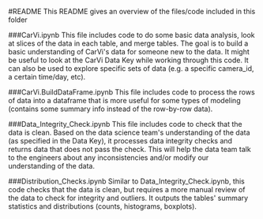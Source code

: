 #README
This README gives an overview of the files/code included in this folder

###CarVi.ipynb
This file includes code to do some basic data analysis, look at slices of the data in each table, and merge tables. The goal is to build a basic understanding of CarVi's data for someone new to the data. It might be useful to look at the CarVi Data Key while working through this code. It can also be used to explore specific sets of data (e.g. a specific camera_id, a certain time/day, etc).

###CarVi.BuildDataFrame.ipynb
This file includes code to process the rows of data into a dataframe that is more useful for some types of modeling (contains some summary info instead of the row-by-row data).

###Data_Integrity_Check.ipynb
This file includes code to check that the data is clean. Based on the data science team's understanding of the data (as specified in the Data Key), it processes data integrity checks and returns data that does not pass the check. This will help the data team talk to the engineers about any inconsistencies and/or modify our understanding of the data. 

###Distribution_Checks.ipynb
Similar to Data_Integrity_Check.ipynb, this code checks that the data is clean, but requires a more manual review of the data to check for integrity and outliers. It outputs the tables' summary statistics and distributions (counts, histograms, boxplots). 
